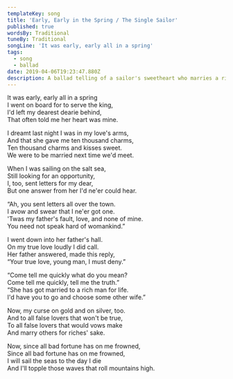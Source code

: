 ```yaml
---
templateKey: song
title: 'Early, Early in the Spring / The Single Sailor'
published: true
wordsBy: Traditional
tuneBy: Traditional
songLine: 'It was early, early all in a spring'
tags:
  - song
  - ballad
date: 2019-04-06T19:23:47.880Z
description: A ballad telling of a sailor's sweetheart who marries a rich man.
---
```

It was early, early all in a spring\
I went on board for to serve the king,\
I'd left my dearest dearie behind,\
That often told me her heart was mine.

I dreamt last night I was in my love's arms,\
And that she gave me ten thousand charms,\
Ten thousand charms and kisses sweet.\
We were to be married next time we'd meet.

When I was sailing on the salt sea,\
Still looking for an opportunity,\
I, too, sent letters for my dear,\
But one answer from her I'd ne'er could hear.

“Ah, you sent letters all over the town.\
I avow and swear that I ne'er got one.\
'Twas my father's fault, love, and none of mine.\
You need not speak hard of womankind.”

I went down into her father's hall.\
On my true love loudly I did call.\
Her father answered, made this reply,\
“Your true love, young man, I must deny.”

“Come tell me quickly what do you mean?\
Come tell me quickly, tell me the truth.”\
“She has got married to a rich man for life.\
I'd have you to go and choose some other wife.”

Now, my curse on gold and on silver, too.\
And to all false lovers that won't be true,\
To all false lovers that would vows make\
And marry others for riches' sake.

Now, since all bad fortune has on me frowned,\
Since all bad fortune has on me frowned,\
I will sail the seas to the day I die\
And I'll topple those waves that roll mountains high.
